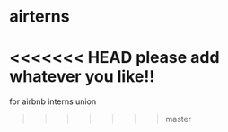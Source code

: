 # airterns
<<<<<<< HEAD
please add whatever you like!!
=======
for airbnb interns union
>>>>>>> master
